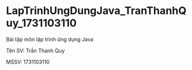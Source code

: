 # LapTrinhUngDungJava_TranThanhQuy_1731103110

Bài tập môn lập trình ứng dụng Java

Tên SV: Trần Thanh Quy

MSSV: 1731103110
